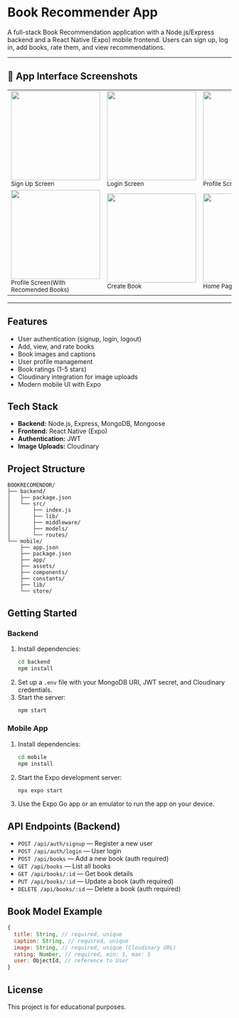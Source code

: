 # Book Recommender App

A full-stack Book Recommendation application with a Node.js/Express backend and a React Native (Expo) mobile frontend. Users can sign up, log in, add books, rate them, and view recommendations.

---

## 📱 App Interface Screenshots

<table>
  <tr>
    <td><img src="https://github.com/user-attachments/assets/5de898dc-cba2-4b61-bcd6-958b0c9ea302" width="200"/><br/><sub>Sign Up Screen</sub></td>
    <td><img src="https://github.com/user-attachments/assets/7a14483d-3b68-43f1-a8fe-46b02584eeb4" width="200"/><br/><sub>Login Screen</sub></td>
    <td><img src="https://github.com/user-attachments/assets/301579fa-8d88-4ebd-8b61-f3db543fa5da" width="200"/><br/><sub>Profile Screen</sub></td>
  </tr>
  <tr>
    <td><img src="https://github.com/user-attachments/assets/a2877f77-0daf-4a9d-903c-812f524658c6" width="200"/><br/><sub>Profile Screen(With Recomended Books)</sub></td>
    <td><img src="https://github.com/user-attachments/assets/1121aba1-89a0-4357-b371-a4581e674a46" width="200"/><br/><sub>Create Book</sub></td>
    <td><img src="https://github.com/user-attachments/assets/444e5674-dee5-4126-bbf8-b0898e84a367" width="200"/><br/><sub>Home Page</sub></td>
  </tr>
</table>

---

## Features

- User authentication (signup, login, logout)
- Add, view, and rate books
- Book images and captions
- User profile management
- Book ratings (1-5 stars)
- Cloudinary integration for image uploads
- Modern mobile UI with Expo

## Tech Stack

- **Backend:** Node.js, Express, MongoDB, Mongoose
- **Frontend:** React Native (Expo)
- **Authentication:** JWT
- **Image Uploads:** Cloudinary
## Project Structure

```
BOOKRECOMENDOR/
├── backend/
│   ├── package.json
│   └── src/
│       ├── index.js
│       ├── lib/
│       ├── middleware/
│       ├── models/
│       └── routes/
└── mobile/
    ├── app.json
    ├── package.json
    ├── app/
    ├── assets/
    ├── components/
    ├── constants/
    ├── lib/
    └── store/
```

## Getting Started

### Backend

1. Install dependencies:
   ```sh
   cd backend
   npm install
   ```
2. Set up a `.env` file with your MongoDB URI, JWT secret, and Cloudinary credentials.
3. Start the server:
   ```sh
   npm start
   ```

### Mobile App

1. Install dependencies:
   ```sh
   cd mobile
   npm install
   ```
2. Start the Expo development server:
   ```sh
   npx expo start
   ```
3. Use the Expo Go app or an emulator to run the app on your device.

## API Endpoints (Backend)

- `POST /api/auth/signup` — Register a new user
- `POST /api/auth/login` — User login
- `POST /api/books` — Add a new book (auth required)
- `GET /api/books` — List all books
- `GET /api/books/:id` — Get book details
- `PUT /api/books/:id` — Update a book (auth required)
- `DELETE /api/books/:id` — Delete a book (auth required)

## Book Model Example

```js
{
  title: String, // required, unique
  caption: String, // required, unique
  image: String, // required, unique (Cloudinary URL)
  rating: Number, // required, min: 1, max: 5
  user: ObjectId, // reference to User
}
```

## License

This project is for educational purposes.
